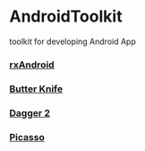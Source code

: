 # AndroidToolkit
toolkit for developing Android App
### [rxAndroid](https://github.com/ReactiveX/RxAndroid)

### [Butter Knife](https://github.com/JakeWharton/butterknife)

### [Dagger 2](https://github.com/google/dagger)

### [Picasso](https://github.com/square/picasso)
